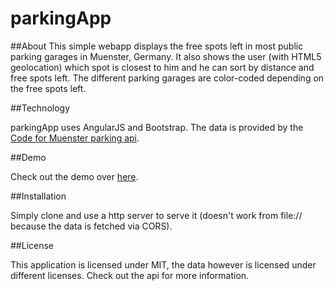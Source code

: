 # parkingApp

##About
This simple webapp displays the free spots left in most public parking garages in Muenster, Germany. It also shows the user (with HTML5 geolocation) which spot is closest to him and he can sort by distance and free spots left. The different parking garages are color-coded depending on the free spots left.

##Technology

parkingApp uses AngularJS and Bootstrap. The data is provided by the [Code for Muenster parking api](http://codeformuenster.org/parkleitsystem-api/).

##Demo

Check out the demo over [here](http://c0dr.github.io/parkingApp). 

##Installation

Simply clone and use a http server to serve it (doesn't work from file:// because the data is fetched via CORS).


##License

This application is licensed under MIT, the data however is licensed under different licenses. Check out the api for more information.
